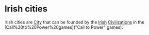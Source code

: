 # Irish cities

Irish cities are [City](cities) that can be founded by the [Irish](Irish) [Civilizations](civilization) in the [Call%20to%20Power%20games]("Call to Power" games).